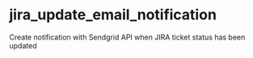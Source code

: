 # jira_update_email_notification
Create notification with Sendgrid API when JIRA ticket status has been updated
